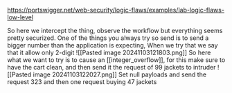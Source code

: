 https://portswigger.net/web-security/logic-flaws/examples/lab-logic-flaws-low-level

So here we intercept the thing, observe the workflow but everything seems pretty securized. One of the things you always try so send is to send a bigger number than the application is expecting, When we try that we say that it allow only 2-digit
![[Pasted image 20241103121803.png]]
So here what we want to try is to cause an [[integer_overflow]], for this make sure to have the cart clean, and then send it the request of 99 jackets to intruder
![[Pasted image 20241103122027.png]]
Set null payloads and send the request 323 and then one request buying 47 jackets